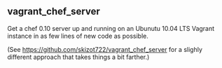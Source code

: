 ## vagrant_chef_server

Get a chef 0.10 server up and running on an Ubunutu 10.04 LTS Vagrant instance in as few lines of new code as possible.

(See https://github.com/skizot722/vagrant_chef_server for a slighly different approach that takes things a bit farther.)
